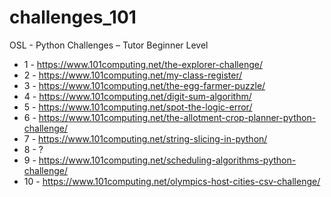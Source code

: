 # challenges_101
OSL - Python Challenges – Tutor Beginner Level

- 1 - https://www.101computing.net/the-explorer-challenge/
- 2 - https://www.101computing.net/my-class-register/
- 3 - https://www.101computing.net/the-egg-farmer-puzzle/
- 4 - https://www.101computing.net/digit-sum-algorithm/
- 5 - https://www.101computing.net/spot-the-logic-error/
- 6 - https://www.101computing.net/the-allotment-crop-planner-python-challenge/
- 7 - https://www.101computing.net/string-slicing-in-python/
- 8 - ?
- 9 - https://www.101computing.net/scheduling-algorithms-python-challenge/
- 10 - https://www.101computing.net/olympics-host-cities-csv-challenge/
